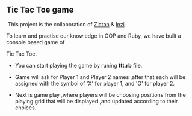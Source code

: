## Tic Tac Toe game 

 This project is the collaboration of [Zlatan](https://github.com/zlayabekrija) & [Inzi](https://github.com/inhaq).

To learn and practise our knowledge in OOP and Ruby, we have built a console based game of

Tic Tac Toe.

-   You can start playing the game by runing **ttt.rb** file.
    
-   Game will ask for Player 1 and Player 2 names ,after that each will be assigned with the symbol of 'X' for player 1, and 'O' for player 2.
    
-   Next is game play ,where players will be choosing positions from the playing grid that will be displayed ,and updated according to their choices.
